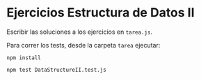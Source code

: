 # Ejercicios Estructura de Datos II

Escribir las soluciones a los ejercicios en `tarea.js`.

Para correr los tests, desde la carpeta `tarea` ejecutar:

```
npm install
```

```
npm test DataStructureII.test.js
```
